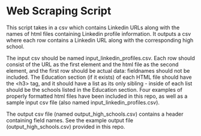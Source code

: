# Web Scraping Script

This script takes in a csv which contains Linkedin URLs along with the names of html files containing Linkedin profile information. It outputs a csv where each row contains a Linkedin URL along with the corresponding high school.

The input csv should be named input_linkedin_profiles.csv. Each row should consist of the URL as the first element and the html file as the second element, and the first row should be actual data: fieldnames should not be included. The Education section (if it exists) of each HTML file should have the &lt;h3&gt; tag, and it should have a list as its only sibling - inside of each list should be the schools listed in the Education section. Four examples of properly formatted html files have been included in this repo, as well as a sample input csv file (also named input_linkedin_profiles.csv).

The output csv file (named output_high_schools.csv) contains a header containing field names. See the example output file (output_high_schools.csv) provided in this repo.
